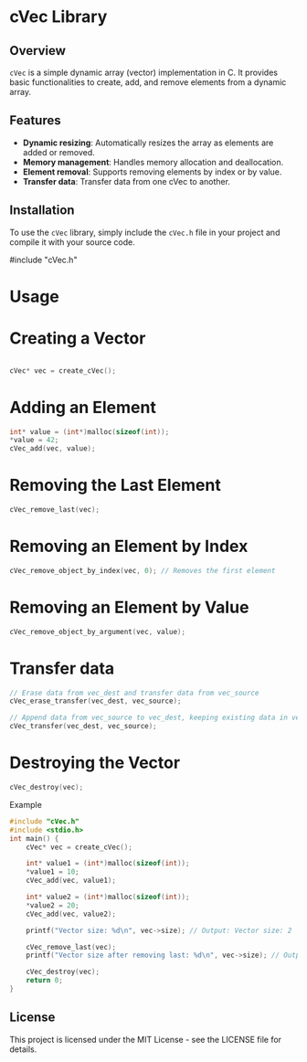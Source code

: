 # cVec Library

## Overview

`cVec` is a simple dynamic array (vector) implementation in C. It provides basic functionalities to create, add, and remove elements from a dynamic array.

## Features

- **Dynamic resizing**: Automatically resizes the array as elements are added or removed.
- **Memory management**: Handles memory allocation and deallocation.
- **Element removal**: Supports removing elements by index or by value.
- **Transfer data**: Transfer data from one cVec to another.
## Installation

To use the `cVec` library, simply include the `cVec.h` file in your project and compile it with your source code.


#include "cVec.h"

# Usage
# Creating a Vector
```c

cVec* vec = create_cVec();
```
# Adding an Element
```c
int* value = (int*)malloc(sizeof(int));
*value = 42;
cVec_add(vec, value);
```
# Removing the Last Element
```c
cVec_remove_last(vec);
```

# Removing an Element by Index
```c
cVec_remove_object_by_index(vec, 0); // Removes the first element
```
# Removing an Element by Value
```c
cVec_remove_object_by_argument(vec, value);
```
# Transfer data
```c
// Erase data from vec_dest and transfer data from vec_source
cVec_erase_transfer(vec_dest, vec_source);

// Append data from vec_source to vec_dest, keeping existing data in vec_dest
cVec_transfer(vec_dest, vec_source);
````

# Destroying the Vector
```c
cVec_destroy(vec);
```
Example
```c
#include "cVec.h"
#include <stdio.h>
int main() {
    cVec* vec = create_cVec();

    int* value1 = (int*)malloc(sizeof(int));
    *value1 = 10;
    cVec_add(vec, value1);

    int* value2 = (int*)malloc(sizeof(int));
    *value2 = 20;
    cVec_add(vec, value2);

    printf("Vector size: %d\n", vec->size); // Output: Vector size: 2

    cVec_remove_last(vec);
    printf("Vector size after removing last: %d\n", vec->size); // Output: Vector size after removing last: 1

    cVec_destroy(vec);
    return 0;
}
```
## License
This project is licensed under the MIT License - see the LICENSE file for details.